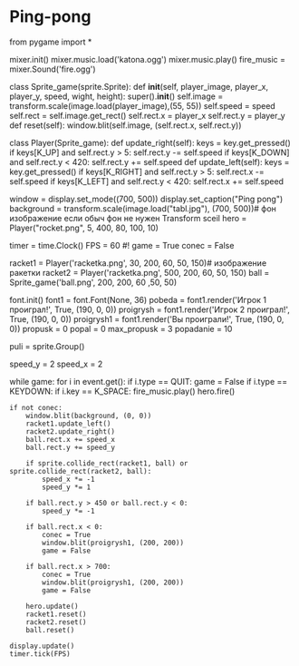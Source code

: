 # Ping-pong
from pygame import *

mixer.init()
mixer.music.load('katona.ogg') 
mixer.music.play()
fire_music = mixer.Sound('fire.ogg')

class Sprite_game(sprite.Sprite):
    def __init__(self, player_image, player_x, player_y, speed, wight, height):
        super().__init__()
        self.image = transform.scale(image.load(player_image),(55, 55))
        self.speed = speed
        self.rect = self.image.get_rect()
        self.rect.x = player_x
        self.rect.y = player_y
    def reset(self):
        window.blit(self.image, (self.rect.x, self.rect.y))

class Player(Sprite_game):
    def update_right(self):
        keys = key.get_pressed()
        if keys[K_UP] and self.rect.y > 5:
            self.rect.y -= self.speed
        if keys[K_DOWN] and self.rect.y < 420:
            self.rect.y += self.speed
    def update_left(self):
        keys = key.get_pressed()
        if keys[K_RIGHT] and self.rect.y > 5:
            self.rect.x -= self.speed
        if keys[K_LEFT] and self.rect.y < 420:
            self.rect.x += self.speed

window = display.set_mode((700, 500))
display.set_caption("Ping pong")
background = transform.scale(image.load("tabl.jpg"), (700, 500))# фон изображение если обыч фон не нужен Transform sceil
hero = Player("rocket.png", 5, 400, 80, 100, 10)

timer = time.Clock()
FPS = 60 #!
game = True
conec = False

racket1 = Player('racketka.png', 30, 200, 60, 50, 150)# изображение ракетки
racket2 = Player('racketka.png', 500, 200, 60, 50, 150)
ball = Sprite_game('ball.png', 200, 200, 60 ,50, 50)

font.init()
font1 = font.Font(None, 36)
pobeda = font1.render('Игрок 1 проиграл!', True, (190, 0, 0))
proigrysh = font1.render('Игрок 2 проиграл!', True, (190, 0, 0))
proigrysh1 = font1.render('Вы проиграли!', True, (190, 0, 0))
propusk = 0
popal = 0
max_propusk = 3
popadanie = 10

puli = sprite.Group()

speed_y = 2
speed_x = 2

while game:
    for i in event.get():
        if i.type == QUIT:
            game = False
        if i.type == KEYDOWN:
            if i.key == K_SPACE:
                fire_music.play()
                hero.fire()
    
    if not conec:
        window.blit(background, (0, 0))
        racket1.update_left()
        racket2.update_right()
        ball.rect.x += speed_x
        ball.rect.y += speed_y

        if sprite.collide_rect(racket1, ball) or sprite.collide_rect(racket2, ball):
            speed_x *= -1
            speed_y *= 1

        if ball.rect.y > 450 or ball.rect.y < 0:
            speed_y *= -1

        if ball.rect.x < 0:
            conec = True
            window.blit(proigrysh1, (200, 200))
            game = False

        if ball.rect.x > 700:
            conec = True
            window.blit(proigrysh1, (200, 200))
            game = False

        hero.update()
        racket1.reset()
        racket2.reset()
        ball.reset()

    display.update()
    timer.tick(FPS)
